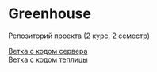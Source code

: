 # Greenhouse
Репозиторий проекта (2 курс, 2 семестр)

[Ветка с кодом сервера](https://github.com/zEvilCube/greenhouse/tree/api)<br>
[Ветка с кодом теплицы](https://github.com/zEvilCube/greenhouse/tree/arduino)
